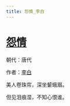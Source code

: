 ```yaml
---
title: 怨情_李白
---
```


# [怨情](http://so.gushiwen.org/view_8502.aspx)

朝代：唐代

作者：[李白](http://so.gushiwen.org/author_247.aspx)

美人卷珠帘，深坐颦蛾眉。

但见泪痕湿，不知心恨谁。